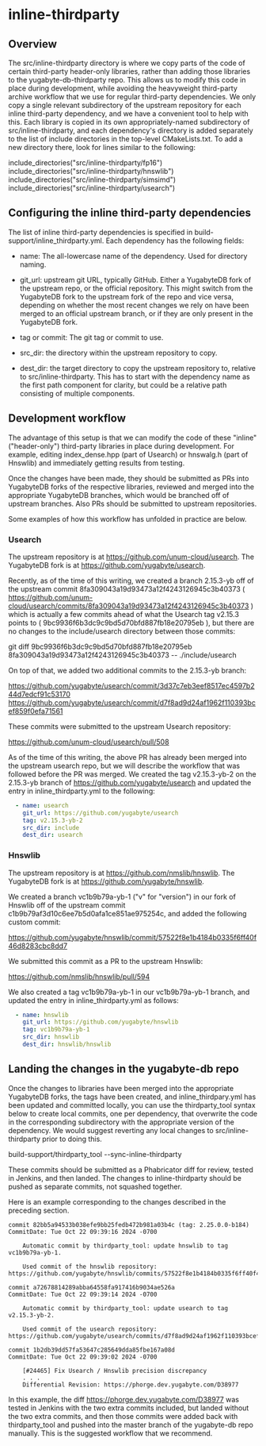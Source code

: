 # inline-thirdparty

## Overview

The src/inline-thirdparty directory is where we copy parts of the code of
certain third-party header-only libraries, rather than adding those libraries
to the yugabyte-db-thirdparty repo. This allows us to modify this code in place
during development, while avoiding the heavyweight third-party archive workflow
that we use for regular third-party dependencies. We only copy a single
relevant subdirectory of the upstream repository for each inline third-party
dependency, and we have a convenient tool to help with this. Each library is
copied in its own appropriately-named subdirectory of src/inline-thirdparty,
and each dependency's directory is added separately to the list of include
directories in the top-level CMakeLists.txt. To add a new directory there, look
for lines similar to the following:

include_directories("src/inline-thirdparty/fp16")
include_directories("src/inline-thirdparty/hnswlib")
include_directories("src/inline-thirdparty/simsimd")
include_directories("src/inline-thirdparty/usearch")

## Configuring the inline third-party dependencies

The list of inline third-party dependencies is specified in
build-support/inline_thirdparty.yml. Each dependency has the following fields:

- name: The all-lowercase name of the dependency. Used for directory naming.

- git_url: upstream git URL, typically GitHub. Either a YugabyteDB fork of the
upstream repo, or the official repository. This might switch from the
YugabyteDB fork to the upstream fork of the repo and vice versa, depending on
whether the most recent changes we rely on have been merged to an official
upstream branch, or if they are only present in the YugabyteDB fork.

- tag or commit: The git tag or commit to use.

- src_dir: the directory within the upstream repository to copy.

- dest_dir: the target directory to copy the upstream repository to, relative
to src/inline-thirdparty. This has to start with the dependency name as the
first path component for clarity, but could be a relative path consisting of
multiple components.

## Development workflow

The advantage of this setup is that we can modify the code of these "inline"
("header-only") third-party libraries in place during development. For example,
editing index_dense.hpp (part of Usearch) or hnswalg.h (part of Hnswlib) and
immediately getting results from testing.

Once the changes have been made, they should be submitted as PRs into
YugabyteDB forks of the respective libraries, reviewed and merged into the
appropriate YugabyteDB branches, which would be branched off of upstream
branches. Also PRs should be submitted to upstream repositories.

Some examples of how this workflow has unfolded in practice are below.

### Usearch

The upstream repository is at https://github.com/unum-cloud/usearch.
The YugabyteDB fork is at https://github.com/yugabyte/usearch.

Recently, as of the time of this writing, we created a branch 2.15.3-yb off of
the upstream commit 8fa309043a19d93473a12f4243126945c3b40373
( https://github.com/unum-cloud/usearch/commits/8fa309043a19d93473a12f4243126945c3b40373 )
which is actually a few commits ahead of what the Usearch tag v2.15.3 points to
( 9bc9936f6b3dc9c9bd5d70bfd887fb18e20795eb ), but there are no changes to the
include/usearch directory between those commits:

git diff 9bc9936f6b3dc9c9bd5d70bfd887fb18e20795eb 8fa309043a19d93473a12f4243126945c3b40373 -- ./include/usearch

On top of that, we added two additional commits to the 2.15.3-yb branch:

https://github.com/yugabyte/usearch/commit/3d37c7eb3eef8517ec4597b244d7edcf91c53170
https://github.com/yugabyte/usearch/commit/d7f8ad9d24af1962f110393bcef859f0efa71561

These commits were submitted to the upstream Usearch repository:

https://github.com/unum-cloud/usearch/pull/508

As of the time of this writing, the above PR has already been merged into the
upstream usearch repo, but we will describe the workflow that was followed
before the PR was merged. We created the tag v2.15.3-yb-2 on the 2.15.3-yb
branch of https://github.com/yugabyte/usearch and updated the entry in
inline_thirdparty.yml to the following:

```yaml
  - name: usearch
    git_url: https://github.com/yugabyte/usearch
    tag: v2.15.3-yb-2
    src_dir: include
    dest_dir: usearch
```

### Hnswlib

The upstream repository is at https://github.com/nmslib/hnswlib.
The YugabyteDB fork is at https://github.com/yugabyte/hnswlib.

We created a branch vc1b9b79a-yb-1 ("v" for "version") in our fork of Hnswlib
off of the upstream commit c1b9b79af3d10c6ee7b5d0afa1ce851ae975254c, and added
the following custom commit:

https://github.com/yugabyte/hnswlib/commit/57522f8e1b4184b0335f6ff40f46d8283cbc8dd7

We submitted this commit as a PR to the upstream Hnswlib:

https://github.com/nmslib/hnswlib/pull/594

We also created a tag vc1b9b79a-yb-1 in our vc1b9b79a-yb-1 branch, and updated
the entry in inline_thirdparty.yml as follows:

```yaml
  - name: hnswlib
    git_url: https://github.com/yugabyte/hnswlib
    tag: vc1b9b79a-yb-1
    src_dir: hnswlib
    dest_dir: hnswlib/hnswlib
```

## Landing the changes in the yugabyte-db repo

Once the changes to libraries have been merged into the appropriate YugabyteDB
forks, the tags have been created, and inline_thirdpary.yml has been updated
and committed locally, you can use the thirdparty_tool syntax below to create
local commits, one per dependency, that overwrite the code in the corresponding
subdirectory with the appropriate version of the dependency. We would suggest
reverting any local changes to src/inline-thirdparty prior to doing this.

build-support/thirdparty_tool --sync-inline-thirdparty

These commits should be submitted as a Phabricator diff for review, tested in
Jenkins, and then landed. The changes to inline-thirdparty should be pushed as
separate commits, not squashed together.

Here is an example corresponding to the changes described in the preceding
section.

```
commit 82bb5a94533b038efe9bb25fedb472b981a03b4c (tag: 2.25.0.0-b184)
CommitDate: Tue Oct 22 09:39:16 2024 -0700

    Automatic commit by thirdparty_tool: update hnswlib to tag vc1b9b79a-yb-1.

    Used commit of the hnswlib repository: https://github.com/yugabyte/hnswlib/commits/57522f8e1b4184b0335f6ff40f46d8283cbc8dd7

commit a72678814289abba64558fa917416b9034ae526a
CommitDate: Tue Oct 22 09:39:14 2024 -0700

    Automatic commit by thirdparty_tool: update usearch to tag v2.15.3-yb-2.

    Used commit of the usearch repository: https://github.com/yugabyte/usearch/commits/d7f8ad9d24af1962f110393bcef859f0efa71561

commit 1b2db39dd57fa53647c285649dda85fbe167a08d
CommitDate: Tue Oct 22 09:39:02 2024 -0700

    [#24465] Fix Usearch / Hnswlib precision discrepancy
    . . .
    Differential Revision: https://phorge.dev.yugabyte.com/D38977
```

In this example, the diff https://phorge.dev.yugabyte.com/D38977 was tested
in Jenkins with the two extra commits included, but landed without the two
extra commits, and then those commits were added back with thirdparty_tool
and pushed into the master branch of the yugabyte-db repo manually. This is the
suggested workflow that we recommend.
